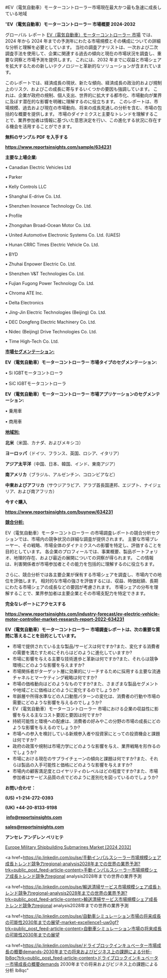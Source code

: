 #EV（電気自動車）モーターコントローラー市場現在最大かつ最も急速に成長している地域

"<strong>EV（電気自動車）モーターコントローラー 市場概要 2024-2032</strong>

グローバル レポート <a href=https://www.reportsinsights.com/sample/634231>EV（電気自動車）モーターコントローラー 市場</a> では、2024 年から 2024 年までの予測年にわたる市場規模とその構成についての詳細な分析と理解を必要としています。 当社の調査アナリストは、一次および二次調査手法を使用して、企業に関連する過去の傾向と現在の市場状況を調査し、重要な洞察と市場予測を提供します。 これには、2032 年までに収益と市場シェアを拡大​​するための新しいテクノロジーと革新的なソリューションが含まれています。

このレポートでは、経済成長の現状、新たな傾向、経済成長の政治的および規制上のリスク、およびこの成長に寄与するいくつかの要因も強調しています。 これは、企業が政府の規制、個人支出、世界的に拡大する都市化、市場動向が業界に及ぼす潜在的な影響を明確に理解するのに役立ちます。 このレポートは、市場規模、過去および現在の市場動向、将来の成長見通しの分析を含む、市場の包括的な概要を提供します。 市場のダイナミクスと主要なトレンドを理解することで、業界参加者は情報に基づいた意思決定を行い、この進化する状況に存在する機会を活用することができます。

<strong><b>無料のサンプル PDF を入手する</b></strong>

<a href=https://www.reportsinsights.com/sample/634231><strong><u>https://www.reportsinsights.com/sample/634231</u></strong></a>

<strong>主要な上場企業:</strong>

• Canadian Electric Vehicles Ltd

• Parker

• Kelly Controls LLC

• Shanghai E-drive Co. Ltd.

• Shenzhen Inovance Technology Co. Ltd.

• Profile

• Zhongshan Broad-Ocean Motor Co. Ltd.

• United Automotive Electronic Systems Co. Ltd. (UAES)

• Hunan CRRC Times Electric Vehicle Co. Ltd.

• BYD

• Zhuhai Enpower Electric Co. Ltd.

• Shenzhen V&T Technologies Co. Ltd.

• Fujian Fugong Power Technology Co. Ltd.

• Chroma ATE Inc.

• Delta Electronics

• Jing-Jin Electric Technologies (Beijing) Co. Ltd.

• DEC Dongfeng Electric Machinery Co. Ltd.

• Nidec (Beijing) Drive Technologies Co. Ltd.

• Time High-Tech Co. Ltd.

<strong><u>市場セグメンテーション</u></strong><strong><u>:</u></strong>

<strong>EV（電気自動車）モーターコントローラー 市場タイプのセグメンテーション:</strong>

• Si IGBTモータコントローラ

• SiC IGBTモータコントローラ

<strong>EV（電気自動車）モーターコントローラー 市場アプリケーションのセグメンテーション:</strong>

• 乗用車

• 商用車

<strong><u>地域別</u></strong><strong><u>:</u></strong>

<strong>北米</strong>（米国、カナダ、およびメキシコ）

<strong>ヨーロッパ</strong>（ドイツ、フランス、英国、ロシア、イタリア）

<strong>アジア太平洋</strong>（中国、日本、韓国、インド、東南アジア）

<strong>南アメリカ</strong>（ブラジル、アルゼンチン、コロンビアなど）

<strong>中東およびアフリカ</strong>（サウジアラビア、アラブ首長国連邦、エジプト、ナイジェリア、および南アフリカ）

<strong>今すぐ購入</strong>

<a href=https://www.reportsinsights.com/buynow/634231><strong><u>https://www.reportsinsights.com/buynow/634231</u></strong></a>

<strong><u>競合分析:</u></strong>

EV（電気自動車）モーターコントローラー の市場調査レポートの競合分析セクションでは、市場内の競争状況の詳細な調査が提供されます。 主要な市場プレーヤー、その戦略、市場全体のダイナミクスへの影響を特定し、評価することを目的としています。 各企業のプロフィールでは、事業概要、製品ポートフォリオ、地理的存在、および最近の展開についての洞察が得られます。 この情報は、利害関係者が市場参加者とその能力を包括的に理解するのに役立ちます。

さらに、競合分析では各主要企業が保有する市場シェアを調査し、市場内での地位を評価します。 相対的な市場の強さを評価するには、収益、時価総額、長期にわたる市場シェアの成長などの要因が考慮されます。 市場シェアの分布を理解することで、業界参加者は主要企業とその市場支配力を特定できます。

<strong>完全なレポートにアクセスする</strong>

<a href=https://www.reportsinsights.com/industry-forecast/ev-electric-vehicle-motor-controller-market-research-report-2022-634231><strong><u><b>https://www.reportsinsights.com/industry-forecast/ev-electric-vehicle-motor-controller-market-research-report-2022-634231</b></u></strong></a>

<strong><b>EV（電気自動車）モーターコントローラー 市場調査レポートは、次の重要な質問に答えることを目的としています。</b></strong>
<ul>
  <li>市場で提供されている主な製品/サービスは何ですか?また、変化する消費者の需要を満たすためにそれらはどのように進化していますか?</li>
  <li>市場に影響を与える主要な技術進歩と革新は何ですか?また、それらは競争環境にどのような影響を与えますか?</li>
  <li>市場関係者がターゲット層に効果的にリーチするために採用する主要な流通チャネルとマーケティング戦略は何ですか?</li>
  <li>市場の価格動向はどのようなものですか?また、さまざまな製品セグメントや地域ごとに価格はどのように変化するのでしょうか?</li>
  <li>年齢層や所得水準などの人口動態パターンの変化は、消費者の行動や市場の需要にどのような影響を与えるのでしょうか?</li>
  <li>EV（電気自動車）モーターコントローラー 市場における企業の収益性に影響を与える主なコスト要因と要因は何ですか?</li>
  <li>持続可能性と環境への配慮は、消費者の好みやこの分野の市場の成長にどのような影響を与えるのでしょうか?</li>
  <li>市場への参入を検討している新規参入者や投資家にとっての投資機会と課題は何ですか?</li>
  <li>政府の政策や規制は市場力学にどのような影響を与え、業界戦略を形作るのでしょうか?</li>
  <li>市場における現在のサプライチェーンの傾向と課題は何ですか?また、それらは製品の入手可能性と価格にどのような影響を与えますか?</li>
  <li>市場内の顧客満足度とロイヤリティのレベルはどの程度ですか?また、市場参加者はサービス品質の点でどのように差別化を図っているのでしょうか?</li>
</ul>
<strong>お問い合わせ：</strong>

<strong>(US) +1-214-272-0393</strong>

<strong>(UK) +44-20-8133-9198</strong>

<strong> </strong><a href=info@reportsinsights.com><strong><u>info@reportsinsights.com</u></strong></a>

<a href=sales@reportsinsights.com><strong><u>sales@reportsinsights.com</u></strong></a>

<strong>アンセレ アンデレン ベリヒテ</strong>

<a href=https://www.linkedin.com/pulse/europe-military-shipbuilding-submarines-markets-2024-81zef/>Europe Military Shipbuilding Submarines Market [2024 2032]</a>

<a href=https://jp.linkedin.com/pulse/手動インパルスシーラー市場規模シェア成長トレンド競争力regional-analysis2028年までの世界の業界予測?trk=public_post_feed-article-content>手動インパルスシーラー市場規模シェア成長トレンド競争力regional analysis2028年までの世界の業界予測</a>

<a href=https://jp.linkedin.com/pulse/輸送清掃サービス市場規模シェア成長トレンド競争力regional-analysis2028年までの世界の業界予測?trk=public_post_feed-article-content>輸送清掃サービス市場規模シェア成長トレンド競争力regional analysis2028年までの世界の業界予測</a>

<a href=https://jp.linkedin.com/pulse/自動車シミュレーション市場の将来成長の可能性2030年までの展望-market-excellence1-uw0gf?trk=public_post_feed-article-content>自動車シミュレーション市場の将来成長の可能性2030年までの展望</a>

<a href=https://jp.linkedin.com/pulse/ドライブロックインキュベーター市場成長の概要demands-2030年までの将来およびビジネス上の課題による分析-lb8qc?trk=public_post_feed-article-content>ドライブロックインキュベーター市場成長の概要demands 2030年までの将来およびビジネス上の課題による分析 lb8qc</a>"
